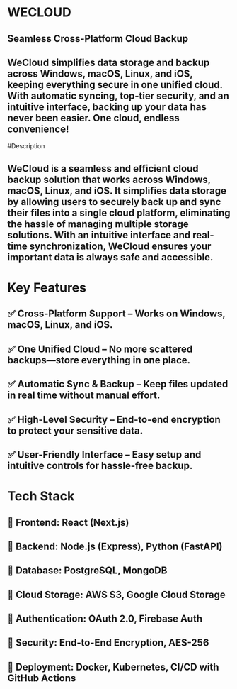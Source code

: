 # WECLOUD 

## Seamless Cross-Platform Cloud Backup

## WeCloud simplifies data storage and backup across Windows, macOS, Linux, and iOS, keeping everything secure in one unified cloud. With automatic syncing, top-tier security, and an intuitive interface, backing up your data has never been easier. One cloud, endless convenience! 

#Description
## WeCloud is a seamless and efficient cloud backup solution that works across Windows, macOS, Linux, and iOS. It simplifies data storage by allowing users to securely back up and sync their files into a single cloud platform, eliminating the hassle of managing multiple storage solutions. With an intuitive interface and real-time synchronization, WeCloud ensures your important data is always safe and accessible.

# Key Features

## ✅ Cross-Platform Support – Works on Windows, macOS, Linux, and iOS.
## ✅ One Unified Cloud – No more scattered backups—store everything in one place.
## ✅ Automatic Sync & Backup – Keep files updated in real time without manual effort.
## ✅ High-Level Security – End-to-end encryption to protect your sensitive data.
## ✅ User-Friendly Interface – Easy setup and intuitive controls for hassle-free backup.


# Tech Stack

## 🔹 Frontend: React (Next.js)
## 🔹 Backend: Node.js (Express), Python (FastAPI)
## 🔹 Database: PostgreSQL, MongoDB
## 🔹 Cloud Storage: AWS S3, Google Cloud Storage
## 🔹 Authentication: OAuth 2.0, Firebase Auth
## 🔹 Security: End-to-End Encryption, AES-256
## 🔹 Deployment: Docker, Kubernetes, CI/CD with GitHub Actions
